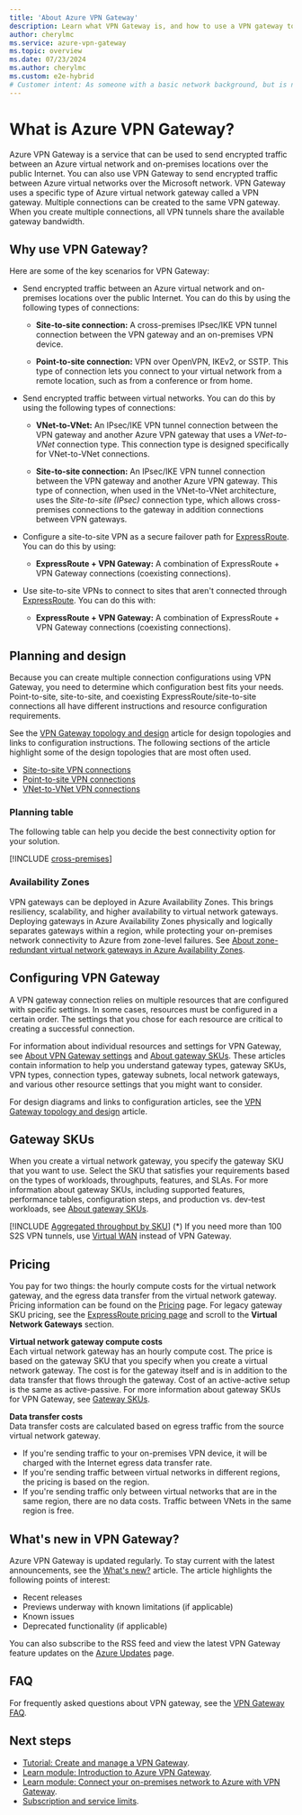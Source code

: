 ```yaml
---
title: 'About Azure VPN Gateway'
description: Learn what VPN Gateway is, and how to use a VPN gateway to connect to IPsec IKE site-to-site, VNet-to-VNet, and point-to-site VPN virtual networks.
author: cherylmc
ms.service: azure-vpn-gateway
ms.topic: overview
ms.date: 07/23/2024
ms.author: cherylmc
ms.custom: e2e-hybrid
# Customer intent: As someone with a basic network background, but is new to Azure, I want to understand the capabilities of Azure VPN Gateway so that I can securely connect to my Azure virtual networks.
---
```


# What is Azure VPN Gateway?

Azure VPN Gateway is a service that can be used to send encrypted traffic between an Azure virtual network and on-premises locations over the public Internet. You can also use VPN Gateway to send encrypted traffic between Azure virtual networks over the Microsoft network. VPN Gateway uses a specific type of Azure virtual network gateway called a VPN gateway. Multiple connections can be created to the same VPN gateway. When you create multiple connections, all VPN tunnels share the available gateway bandwidth.

## Why use VPN Gateway?

Here are some of the key scenarios for VPN Gateway:

* Send encrypted traffic between an Azure virtual network and on-premises locations over the public Internet. You can do this by using the following types of connections:

  * **Site-to-site connection:** A cross-premises IPsec/IKE VPN tunnel connection between the VPN gateway and an on-premises VPN device.

  * **Point-to-site connection:** VPN over OpenVPN, IKEv2, or SSTP. This type of connection lets you connect to your virtual network from a remote location, such as from a conference or from home.

* Send encrypted traffic between virtual networks. You can do this by using the following types of connections:

  * **VNet-to-VNet:** An IPsec/IKE VPN tunnel connection between the VPN gateway and another Azure VPN gateway that uses a *VNet-to-VNet* connection type. This connection type is designed specifically for VNet-to-VNet connections.

  * **Site-to-site connection:** An IPsec/IKE VPN tunnel connection between the VPN gateway and another Azure VPN gateway. This type of connection, when used in the VNet-to-VNet architecture, uses the *Site-to-site (IPsec)* connection type, which allows cross-premises connections to the gateway in addition connections between VPN gateways.

* Configure a site-to-site VPN as a secure failover path for [ExpressRoute](../expressroute/expressroute-introduction.md). You can do this by using:

  * **ExpressRoute + VPN Gateway:** A combination of ExpressRoute + VPN Gateway connections (coexisting connections).

* Use site-to-site VPNs to connect to sites that aren't connected through [ExpressRoute](../expressroute/expressroute-introduction.md). You can do this with:

  * **ExpressRoute + VPN Gateway:** A combination of ExpressRoute + VPN Gateway connections (coexisting connections).

## <a name="connectivity"></a> Planning and design

Because you can create multiple connection configurations using VPN Gateway, you need to determine which configuration best fits your needs. Point-to-site, site-to-site, and coexisting ExpressRoute/site-to-site connections all have different instructions and resource configuration requirements.

See the [VPN Gateway topology and design](design.md) article for design topologies and links to configuration instructions. The following sections of the article highlight some of the design topologies that are most often used.

* [Site-to-site VPN connections](design.md#s2smulti)
* [Point-to-site VPN connections](design.md#P2S)
* [VNet-to-VNet VPN connections](design.md#V2V)

### <a name="planningtable"></a>Planning table

The following table can help you decide the best connectivity option for your solution.

[!INCLUDE [cross-premises](../../includes/vpn-gateway-cross-premises-include.md)]

### <a name="availability"></a>Availability Zones

VPN gateways can be deployed in Azure Availability Zones. This brings resiliency, scalability, and higher availability to virtual network gateways. Deploying gateways in Azure Availability Zones physically and logically separates gateways within a region, while protecting your on-premises network connectivity to Azure from zone-level failures. See [About zone-redundant virtual network gateways in Azure Availability Zones](about-zone-redundant-vnet-gateways.md).

## <a name="configuring"></a>Configuring VPN Gateway

A VPN gateway connection relies on multiple resources that are configured with specific settings. In some cases, resources must be configured in a certain order. The settings that you chose for each resource are critical to creating a successful connection.

For information about individual resources and settings for VPN Gateway, see [About VPN Gateway settings](vpn-gateway-about-vpn-gateway-settings.md) and [About gateway SKUs](about-gateway-skus.md). These articles contain information to help you understand gateway types, gateway SKUs, VPN types, connection types, gateway subnets, local network gateways, and various other resource settings that you might want to consider.

For design diagrams and links to configuration articles, see the [VPN Gateway topology and design](design.md) article.

## <a name="gwsku"></a>Gateway SKUs

When you create a virtual network gateway, you specify the gateway SKU that you want to use. Select the SKU that satisfies your requirements based on the types of workloads, throughputs, features, and SLAs. For more information about gateway SKUs, including supported features, performance tables, configuration steps, and production vs. dev-test workloads, see [About gateway SKUs](about-gateway-skus.md).

[!INCLUDE [Aggregated throughput by SKU](../../includes/vpn-gateway-table-gwtype-aggtput-include.md)]
(*) If you need more than 100 S2S VPN tunnels, use [Virtual WAN](../virtual-wan/virtual-wan-about.md) instead of VPN Gateway.

## <a name="pricing"></a>Pricing

You pay for two things: the hourly compute costs for the virtual network gateway, and the egress data transfer from the virtual network gateway. Pricing information can be found on the [Pricing](https://azure.microsoft.com/pricing/details/vpn-gateway) page. For legacy gateway SKU pricing, see the [ExpressRoute pricing page](https://azure.microsoft.com/pricing/details/expressroute) and scroll to the **Virtual Network Gateways** section.

**Virtual network gateway compute costs**<br>Each virtual network gateway has an hourly compute cost. The price is based on the gateway SKU that you specify when you create a virtual network gateway. The cost is for the gateway itself and is in addition to the data transfer that flows through the gateway. Cost of an active-active setup is the same as active-passive. For more information about gateway SKUs for VPN Gateway, see [Gateway SKUs](vpn-gateway-about-vpn-gateway-settings.md#gwsku).

**Data transfer costs**<br>Data transfer costs are calculated based on egress traffic from the source virtual network gateway.

* If you're sending traffic to your on-premises VPN device, it will be charged with the Internet egress data transfer rate.
* If you're sending traffic between virtual networks in different regions, the pricing is based on the region.
* If you're sending traffic only between virtual networks that are in the same region, there are no data costs. Traffic between VNets in the same region is free.

## <a name="new"></a>What's new in VPN Gateway?

Azure VPN Gateway is updated regularly. To stay current with the latest announcements, see the [What's new?](whats-new.md) article. The article highlights the following points of interest:

* Recent releases
* Previews underway with known limitations (if applicable)
* Known issues
* Deprecated functionality (if applicable)

You can also subscribe to the RSS feed and view the latest VPN Gateway feature updates on the [Azure Updates](https://azure.microsoft.com/updates?filters=%5B%22VPN+Gateway%22%5D) page.

## <a name="faq"></a>FAQ

For frequently asked questions about VPN gateway, see the [VPN Gateway FAQ](vpn-gateway-vpn-faq.md).

## Next steps

* [Tutorial: Create and manage a VPN Gateway](tutorial-create-gateway-portal.md).
* [Learn module: Introduction to Azure VPN Gateway](/training/modules/intro-to-azure-vpn-gateway).
* [Learn module: Connect your on-premises network to Azure with VPN Gateway](/training/modules/connect-on-premises-network-with-vpn-gateway/).
* [Subscription and service limits](../azure-resource-manager/management/azure-subscription-service-limits.md#vpn-gateway-limits).
